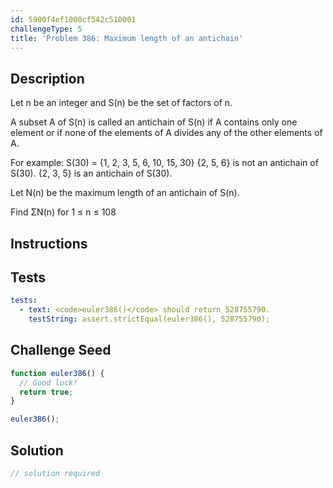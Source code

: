 ```yaml
---
id: 5900f4ef1000cf542c510001
challengeType: 5
title: 'Problem 386: Maximum length of an antichain'
---
```


## Description
<section id='description'>
Let n be an integer and S(n) be the set of factors of n.

A subset A of S(n) is called an antichain of S(n) if A contains only one element or if none of the elements of A divides any of the other elements of A.

For example: S(30) = {1, 2, 3, 5, 6, 10, 15, 30}
{2, 5, 6} is not an antichain of S(30).
{2, 3, 5} is an antichain of S(30).

Let N(n) be the maximum length of an antichain of S(n).

Find ΣN(n) for 1 ≤ n ≤ 108
</section>

## Instructions
<section id='instructions'>

</section>

## Tests
<section id='tests'>

```yml
tests:
  - text: <code>euler386()</code> should return 528755790.
    testString: assert.strictEqual(euler386(), 528755790);

```

</section>

## Challenge Seed
<section id='challengeSeed'>

<div id='js-seed'>

```js
function euler386() {
  // Good luck!
  return true;
}

euler386();
```

</div>



</section>

## Solution
<section id='solution'>

```js
// solution required
```
</section>
